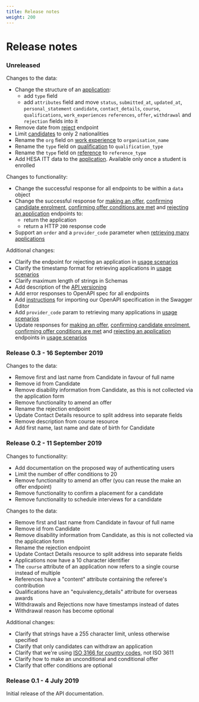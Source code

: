 ```yaml
---
title: Release notes
weight: 200
---
```


# Release notes

### Unreleased

Changes to the data:

- Change the structure of an [application](/reference#get-applications):
  - add `type` field
  - add `attributes` field and move `status`, `submitted_at`, `updated_at`, `personal_statement`
    `candidate`, `contact_details`, `course`, `qualifications`, `work_experiences`
    `references`, `offer`, `withdrawal` and `rejection` fields into it
- Remove date from [reject](/reference/#post-applications-application-id-reject) endpoint
- Limit [candidates](/reference/#candidate) to only 2 nationalities
- Rename the `org` field on [work experience](/reference/#workexperience) to `organisation_name`
- Rename the `type` field on [qualification](/reference/#qualification) to `qualification_type`
- Rename the `type` field on [reference](/reference/#reference) to `reference_type`
- Add HESA ITT data to the [application](/reference#get-applications). Available only once a student is enrolled

Changes to functionality:

- Change the successful response for all endpoints to be within a `data` object
- Change the successful response for [making an offer](/reference/#post-applications-application-id-offer),
  [confirming candidate enrolment](/reference/#post-applications-application-id-confirm-enrolment),
  [confirming offer conditions are met](/reference/#post-applications-application-id-confirm-conditions-met)
  and [rejecting an application](/reference/#post-applications-application-id-reject) endpoints to:
  - return the application
  - return a HTTP `200` response code
- Support an `order` and a `provider_code` parameter when [retrieving many applications](/reference#get-applications)

Additional changes:

- Clarify the endpoint for rejecting an application in [usage scenarios](/usage-scenarios)
- Clarify the timestamp format for retrieving applications in [usage scenarios](/usage-scenarios)
- Clarify maximum length of strings in Schemas
- Add description of the [API versioning](/#versioning)
- Add error responses to OpenAPI spec for all endpoints
- Add [instructions](/reference/#use-the-swagger-editor) for importing our OpenAPI specification in the Swagger Editor
- Add `provider_code` param to retrieving many applications in [usage scenarios](/usage-scenarios)
- Update responses for [making an offer](/reference/#post-applications-application-id-offer),
  [confirming candidate enrolment](/reference/#post-applications-application-id-confirm-enrolment),
  [confirming offer conditions are met](/reference/#post-applications-application-id-confirm-conditions-met)
  and [rejecting an application](/reference/#post-applications-application-id-reject) endpoints in [usage scenarios](/usage-scenarios)

### Release 0.3 - 16 September 2019

Changes to the data:

- Remove first and last name from Candidate in favour of full name
- Remove id from Candidate
- Remove disability information from Candidate, as this is not collected via the application form
- Remove functionality to amend an offer
- Rename the rejection endpoint
- Update Contact Details resource to split address into separate fields
- Remove description from course resource
- Add first name, last name and date of birth for Candidate

### Release 0.2 - 11 September 2019

Changes to functionality:

- Add documentation on the proposed way of authenticating users
- Limit the number of offer conditions to 20
- Remove functionality to amend an offer (you can reuse the make an offer endpoint)
- Remove functionality to confirm a placement for a candidate
- Remove functionality to schedule interviews for a candidate

Changes to the data:

- Remove first and last name from Candidate in favour of full name
- Remove id from Candidate
- Remove disability information from Candidate, as this is not collected via the application form
- Rename the rejection endpoint
- Update Contact Details resource to split address into separate fields
- Applications now have a 10 character identifier
- The `course` attribute of an application now refers to a single course instead of multiple
- References have a "content" attribute containing the referee's contribution
- Qualifications have an "equivalency_details" attribute for overseas awards
- Withdrawals and Rejections now have timestamps instead of dates
- Withdrawal reason has become optional

Additional changes:

- Clarify that strings have a 255 character limit, unless otherwise specified
- Clarify that only candidates can withdraw an application
- Clarify that we're using [ISO 3166 for country codes](/#codes-and-reference-data), not ISO 3611
- Clarify how to make an unconditional and conditional offer
- Clarify that offer conditions are optional

### Release 0.1 - 4 July 2019

Initial release of the API documentation.
